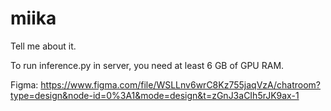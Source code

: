 # miika
Tell me about it.

To run inference.py in server, you need at least 6 GB of GPU RAM.

Figma: https://www.figma.com/file/WSLLnv6wrC8Kz755jaqVzA/chatroom?type=design&node-id=0%3A1&mode=design&t=zGnJ3aCIh5rJK9ax-1